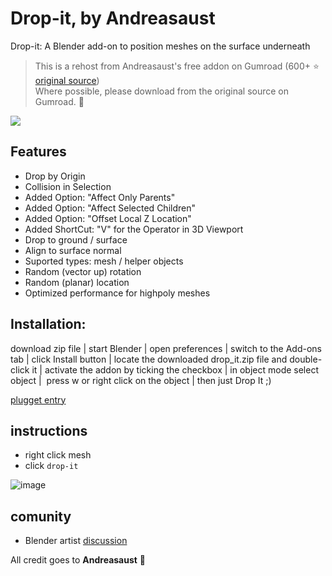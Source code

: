 # Drop-it, by Andreasaust

Drop-it: A Blender add-on to position meshes on the surface underneath  

> This is a rehost from Andreasaust's free addon on Gumroad (600+ ⭐ [original source](https://andreasaust.gumroad.com/l/drop_it))  
> Where possible, please download from the original source on Gumroad. 🙏

![](https://public-files.gumroad.com/oj7dropm5r4ts2pvi6f4u3156wtl)

## Features
- Drop by Origin
- Collision in Selection
- Added Option: "Affect Only Parents"
- Added Option: "Affect Selected Children"
- Added Option: "Offset Local Z Location"
- Added ShortCut: "V" for the Operator in 3D Viewport
- Drop to ground / surface
- Align to surface normal
- Suported types: mesh / helper objects
- Random (vector up) rotation
- Random (planar) location
- Optimized performance for highpoly meshes

## Installation:

download zip file | start Blender | open preferences | switch to the Add-ons tab | click Install button | locate the downloaded drop_it.zip file and double-click it | activate the addon by ticking the checkbox | in object mode select object |  press w or right click on the object | then just Drop It ;)

[plugget entry](https://github.com/plugget/plugget-pkgs/tree/main/blender/drop-it-addon)

## instructions
- right click mesh
- click `drop-it`

![image](https://github.com/hannesdelbeke/drop-it-blender-addon/assets/3758308/19f2f4ab-520d-48fd-b823-6cabf1cad643)

## comunity
- Blender artist [discussion](https://blenderartists.org/t/drop-it-free-addon/1244259)

All credit goes to **Andreasaust** 🙏

